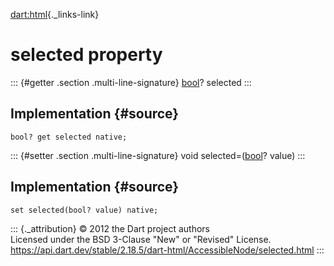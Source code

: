 [dart:html](../../dart-html/dart-html-library){._links-link}

selected property
=================

::: {#getter .section .multi-line-signature}
[bool](../../dart-core/bool-class)? selected
:::

Implementation {#source}
--------------

``` {.language-dart data-language="dart"}
bool? get selected native;
```

::: {#setter .section .multi-line-signature}
void selected=([bool](../../dart-core/bool-class)? value)
:::

Implementation {#source}
--------------

``` {.language-dart data-language="dart"}
set selected(bool? value) native;
```

::: {._attribution}
© 2012 the Dart project authors\
Licensed under the BSD 3-Clause \"New\" or \"Revised\" License.\
<https://api.dart.dev/stable/2.18.5/dart-html/AccessibleNode/selected.html>
:::
